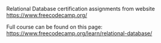 Relational Database certification assignments from website https://www.freecodecamp.org/

Full course can be found on this page: https://www.freecodecamp.org/learn/relational-database/
